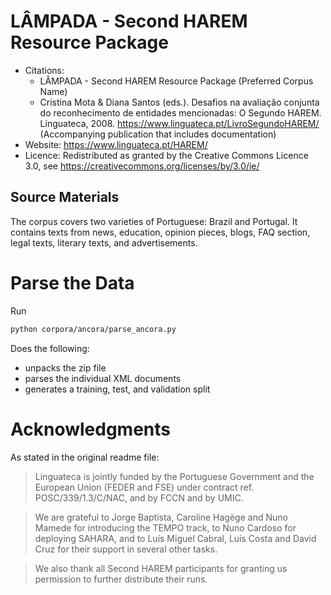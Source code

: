# LÂMPADA - Second HAREM Resource Package

- Citations: 
    - LÂMPADA - Second HAREM Resource Package (Preferred Corpus Name)
    - Cristina Mota & Diana Santos (eds.). Desafios na avaliação conjunta do reconhecimento de entidades mencionadas: O Segundo HAREM. Linguateca, 2008. https://www.linguateca.pt/LivroSegundoHAREM/ (Accompanying publication that includes documentation)
- Website: https://www.linguateca.pt/HAREM/
- Licence: Redistributed as granted by the Creative Commons Licence 3.0, see https://creativecommons.org/licenses/by/3.0/ie/

## Source Materials

The corpus covers two varieties of Portuguese: Brazil and Portugal. 
It contains texts from news, education, opinion pieces, blogs, FAQ section, legal texts, literary texts, and advertisements.

# Parse the Data

Run

```bash
python corpora/ancora/parse_ancora.py
```

Does the following:

- unpacks the zip file
- parses the individual XML documents
- generates a training, test, and validation split


# Acknowledgments

As stated in the original readme file:

> Linguateca is jointly funded by the Portuguese Government and the European Union (FEDER and FSE) under contract ref. POSC/339/1.3/C/NAC, and by FCCN and by UMIC. 

> We are grateful to Jorge Baptista, Caroline Hagège and Nuno Mamede for introducing the TEMPO track, to Nuno Cardoso for deploying SAHARA, and to Luís Miguel Cabral, Luís Costa and David Cruz for their support in several other tasks.

> We also thank all Second HAREM participants for granting us permission to further distribute their runs. 

